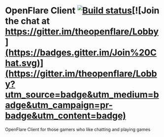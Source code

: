 # OpenFlare Client  [![Build status](https://ci.appveyor.com/api/projects/status/fgo5292c4q2irdsm?svg=true)](https://ci.appveyor.com/project/vortex1409/openflareclient)[![Join the chat at https://gitter.im/theopenflare/Lobby](https://badges.gitter.im/Join%20Chat.svg)](https://gitter.im/theopenflare/Lobby?utm_source=badge&utm_medium=badge&utm_campaign=pr-badge&utm_content=badge)

OpenFlare Client for those gamers who like chatting and playing games
